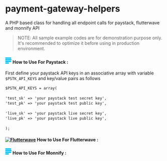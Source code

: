 # payment-gateway-helpers
A PHP based class for handling all endpoint calls for paystack, flutterwave and monnify API

> NOTE: All sample example codes are for demonstration purpose only. It's recommended to optimize it before using in production environment.


#### <a href="https://www.paystack.com/" target="_blank" rel="noreferrer"><img src="/logos/paystack.svg" title="Paystack" alt="Paystack" width="20" height="20"/></a>&nbsp;How to Use For Paystack :
First define your paystack API keys in an associative array with variable `$PSTK_API_KEYS` and key/value pairs as follows 

```
$PSTK_API_KEYS = array(

'test_sk' => 'your paystack test secret key',
'test_pk' => 'your paystack test public key', 
		
'live_sk' => 'your paystack live secret key',
'live_pk' => 'your paystack live public key',
		
);

```

#### <a href="https://www.paystack.com/" target="_blank" rel="noreferrer"><img src="/logos/flutterwave.svg" title="Flutterwave" alt="Flutterwave" width="20" height="20"/></a>&nbsp;How to Use For Flutterwave :

#### <a href="https://www.paystack.com/" target="_blank" rel="noreferrer"><img src="/logos/paystack.svg" title="Monnify" alt="Monnify" width="20" height="20"/></a>&nbsp;How to Use For Monnify :
   
